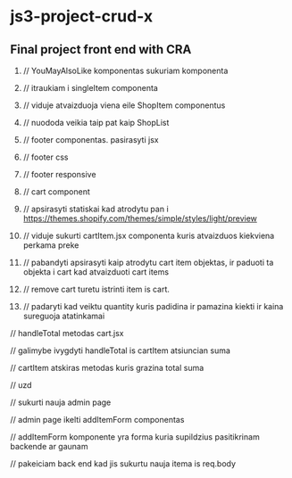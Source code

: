 # js3-project-crud-x

## Final project front end with CRA

1. // YouMayAlsoLike komponentas sukuriam komponenta

1. // itraukiam i singleItem componenta

1. // viduje atvaizduoja viena eile ShopItem componentus

1. // nuododa veikia taip pat kaip ShopList

1. // footer componentas. pasirasyti jsx

1. // footer css

1. // footer responsive

1. // cart component

1. // apsirasyti statiskai kad atrodytu pan i https://themes.shopify.com/themes/simple/styles/light/preview

1. // viduje sukurti cartItem.jsx componenta kuris atvaizduos kiekviena perkama preke

1. // pabandyti apsirasyti kaip atrodytu cart item objektas, ir paduoti ta objekta i cart kad atvaizduoti cart items

1. // remove cart turetu istrinti item is cart.

1. // padaryti kad veiktu quantity kuris padidina ir pamazina kiekti ir kaina sureguoja atatinkamai

// handleTotal metodas cart.jsx

// galimybe ivygdyti handleTotal is cartItem atsiuncian suma

// cartItem atskiras metodas kuris grazina total suma

// uzd

// sukurti nauja admin page

// admin page ikelti addItemForm componentas

// addItemForm komponente yra forma kuria supildzius pasitikrinam backende ar gaunam

// pakeiciam back end kad jis sukurtu nauja itema is req.body
